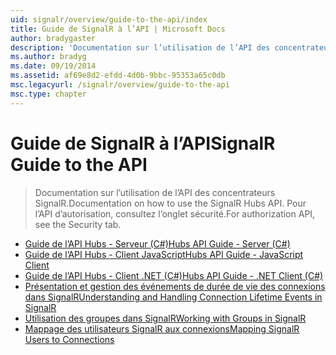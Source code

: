 ```yaml
---
uid: signalr/overview/guide-to-the-api/index
title: Guide de SignalR à l’API | Microsoft Docs
author: bradygaster
description: 'Documentation sur l’utilisation de l’API des concentrateurs SignalR. Pour l’API d’autorisation, consultez l’onglet sécurité.'
ms.author: bradyg
ms.date: 09/19/2014
ms.assetid: af69e8d2-efdd-4d0b-9bbc-95353a65c0db
msc.legacyurl: /signalr/overview/guide-to-the-api
msc.type: chapter
---
```

<a name="signalr-guide-to-the-api"></a><span data-ttu-id="1d5be-104">Guide de SignalR à l’API</span><span class="sxs-lookup"><span data-stu-id="1d5be-104">SignalR Guide to the API</span></span>
====================
> <span data-ttu-id="1d5be-105">Documentation sur l’utilisation de l’API des concentrateurs SignalR.</span><span class="sxs-lookup"><span data-stu-id="1d5be-105">Documentation on how to use the SignalR Hubs API.</span></span> <span data-ttu-id="1d5be-106">Pour l’API d’autorisation, consultez l’onglet sécurité.</span><span class="sxs-lookup"><span data-stu-id="1d5be-106">For authorization API, see the Security tab.</span></span>


- [<span data-ttu-id="1d5be-107">Guide de l’API Hubs - Serveur (C#)</span><span class="sxs-lookup"><span data-stu-id="1d5be-107">Hubs API Guide - Server (C#)</span></span>](hubs-api-guide-server.md)
- [<span data-ttu-id="1d5be-108">Guide de l’API Hubs - Client JavaScript</span><span class="sxs-lookup"><span data-stu-id="1d5be-108">Hubs API Guide - JavaScript Client</span></span>](hubs-api-guide-javascript-client.md)
- [<span data-ttu-id="1d5be-109">Guide de l’API Hubs - Client .NET (C#)</span><span class="sxs-lookup"><span data-stu-id="1d5be-109">Hubs API Guide - .NET Client (C#)</span></span>](hubs-api-guide-net-client.md)
- [<span data-ttu-id="1d5be-110">Présentation et gestion des événements de durée de vie des connexions dans SignalR</span><span class="sxs-lookup"><span data-stu-id="1d5be-110">Understanding and Handling Connection Lifetime Events in SignalR</span></span>](handling-connection-lifetime-events.md)
- [<span data-ttu-id="1d5be-111">Utilisation des groupes dans SignalR</span><span class="sxs-lookup"><span data-stu-id="1d5be-111">Working with Groups in SignalR</span></span>](working-with-groups.md)
- [<span data-ttu-id="1d5be-112">Mappage des utilisateurs SignalR aux connexions</span><span class="sxs-lookup"><span data-stu-id="1d5be-112">Mapping SignalR Users to Connections</span></span>](mapping-users-to-connections.md)

